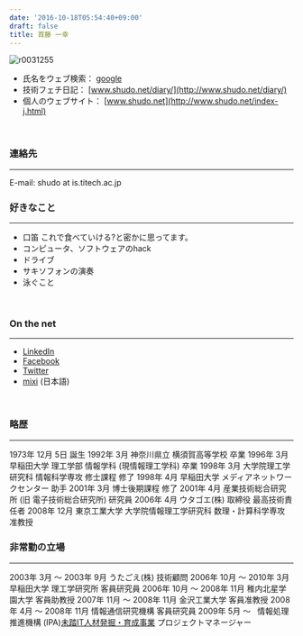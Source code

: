 ```yaml
---
date: '2016-10-18T05:54:40+09:00'
draft: false
title: 首藤 一幸
---
```


![r0031255](https://www.shudo-lab.org/wp-content/uploads/2016/10/R0031255.jpg)

*   氏名をウェブ検索： [google](http://www.google.com/search?hl=ja&q=%E9%A6%96%E8%97%A4%E4%B8%80%E5%B9%B8)
*   技術フェチ日記： [www.shudo.net/diary/](http://www.shudo.net/diary/)
*   個人のウェブサイト： [www.shudo.net](http://www.shudo.net/index-j.html)

 

### 連絡先

* * *

E-mail: shudo at is.titech.ac.jp

### 好きなこと

* * *

*   口笛 これで食べていける?と密かに思ってます。
*   コンピュータ、ソフトウェアのhack
*   ドライブ
*   サキソフォンの演奏
*   泳ぐこと

 

### On the net

* * *

*   [LinkedIn](http://www.linkedin.com/pub/dir/Kazuyuki/Shudo)
*   [Facebook](http://www.facebook.com/profile.php?id=653777760)
*   [Twitter](http://twitter.com/shudo)
*   [mixi](http://mixi.jp/show_friend.pl?id=17477) (日本語)

 

### 略歴

* * *

1973年 12月 5日 誕生 1992年 3月 神奈川県立 横須賀高等学校 卒業 1996年 3月 早稲田大学 理工学部 情報学科 (現情報理工学科) 卒業 1998年 3月 大学院理工学研究科 情報科学専攻 修士課程 修了 1998年 4月 早稲田大学 メディアネットワークセンター 助手 2001年 3月 博士後期課程 修了 2001年 4月 産業技術総合研究所 (旧 電子技術総合研究所) 研究員 2006年 4月 ウタゴエ(株) 取締役 最高技術責任者 2008年 12月 東京工業大学 大学院情報理工学研究科 数理・計算科学専攻 准教授

### 非常勤の立場

* * *

2003年 3月 ～ 2003年 9月 うたごえ(株) 技術顧問 2006年 10月 ～ 2010年 3月 早稲田大学 理工学研究所 客員研究員 2006年 10月 ～ 2008年 11月 稚内北星学園大学 客員助教授 2007年 11月 ～ 2008年 11月 金沢工業大学 客員准教授 2008年 4月 ～ 2008年 11月 情報通信研究機構 客員研究員 2009年 5月 ～   情報処理推進機構 (IPA)[未踏IT人材発掘・育成事業](http://www.ipa.go.jp/jinzai/mitou/) プロジェクトマネージャー